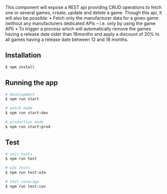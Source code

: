 This component will expose a REST api providing CRUD operations to fetch one or several games, create, update
and delete a game. Though this api, it will also be possible:
• Fetch only the manufacturer data for a given game (without any manufacturers dedicated APIs – i.e. only by
using the game API)
• To trigger a process which will automatically remove the games having a release date older than 18months
and apply a discount of 20% to all games having a release date between 12 and 18 months.

## Installation

```bash
$ npm install
```

## Running the app

```bash
# development
$ npm run start

# watch mode
$ npm run start:dev

# production mode
$ npm run start:prod
```

## Test

```bash
# unit tests
$ npm run test

# e2e tests
$ npm run test:e2e

# test coverage
$ npm run test:cov
```
